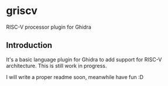 # griscv
RISC-V processor plugin for Ghidra

## Introduction
It's a basic language plugin for Ghidra to add support for RISC-V architecture. This is still work in progress.

I will write a proper readme soon, meanwhile have fun :D
